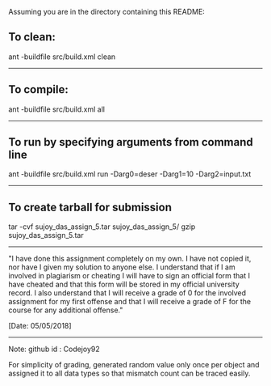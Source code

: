 Assuming you are in the directory containing this README:

## To clean:
ant -buildfile src/build.xml clean

-----------------------------------------------------------------------
## To compile: 
ant -buildfile src/build.xml all

-----------------------------------------------------------------------
## To run by specifying arguments from command line 
ant -buildfile src/build.xml run -Darg0=deser -Darg1=10 -Darg2=input.txt

-----------------------------------------------------------------------

## To create tarball for submission
tar -cvf sujoy_das_assign_5.tar sujoy_das_assign_5/
gzip sujoy_das_assign_5.tar

-----------------------------------------------------------------------

"I have done this assignment completely on my own. I have not copied
it, nor have I given my solution to anyone else. I understand that if
I am involved in plagiarism or cheating I will have to sign an
official form that I have cheated and that this form will be stored in
my official university record. I also understand that I will receive a
grade of 0 for the involved assignment for my first offense and that I
will receive a grade of F for the course for any additional
offense."

[Date: 05/05/2018]

-----------------------------------------------------------------------
Note:
github id : Codejoy92

For simplicity of grading, generated random value only once per object and assigned it to all data types so that mismatch count can be traced easily.